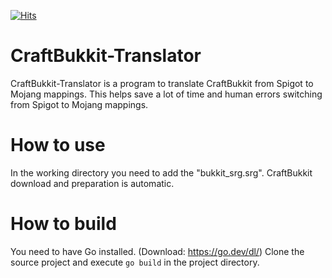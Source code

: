 [![Hits](https://hits.sh/github.com/tonimatasdev/ethylene-translator.svg?view=today-total&label=Views)](https://hits.sh/github.com/tonimatasdev/ethylene-translator/)
# CraftBukkit-Translator
CraftBukkit-Translator is a program to translate CraftBukkit from Spigot to Mojang mappings. This helps save a lot of time and human errors switching from Spigot to Mojang mappings.

# How to use
In the working directory you need to add the "bukkit_srg.srg". CraftBukkit download and preparation is automatic.

# How to build
You need to have Go installed. (Download: https://go.dev/dl/)
Clone the source project and execute ```go build``` in the project directory.
